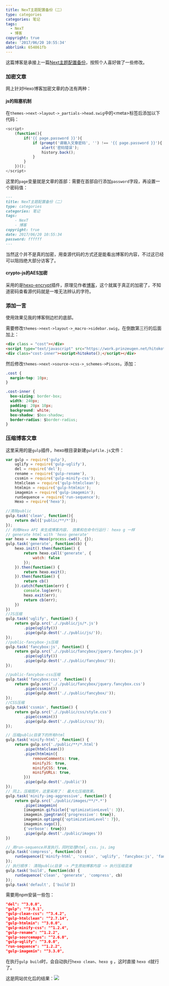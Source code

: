 ```yaml
---
title: NexT主题配置备份（二）
type: categories
categories: 笔记
tags:
  - NexT
  - 博客
copyright: true
date: '2017/06/20 10:55:34'
abbrlink: 654861fb
---
```


这篇博客是承接上一篇[Next主题配置备份](https://www.itswincer.com/posts/a40f8cd0/)，按照个人喜好做了一些修改。

### 加密文章

网上针对Hexo博客加密文章的办法有两种：

#### js的阻塞机制

在`themes->next->layout->_partials->head.swig`中的\<meta>标签后添加以下代码：

```javascript
<script>
    (function(){
        if('{{ page.password }}'){
            if (prompt('请输入文章密码', '') !== '{{ page.password }}'){
                alert('密码错误');
                history.back();
            }
        }
    })();
</script>
```

这里的`page`变量就是文章的首部：需要在首部自行添加`password`字段，再设置一个密码值：

```markdown
---
title: NexT主题配置备份（二）
type: categories
categories: 笔记
tags:
	- NexT
	- 博客
copyright: true
date: 2017/06/20 10:55:34
password: ffffff
---
```

当然这个并不是真的加密，用查源代码的方式还是能看出博客的内容，不过这已经可以阻挡绝大部分访客了。

#### crypto-js的AES加密

采用的是[hexo-encrypt](https://github.com/edolphin-ydf/hexo-encrypt)插件，原理见作者[博客](http://edolphin.site/2016/05/31/encrypt-post/)，这个就属于真正的加密了，不知道密码查看源代码就是一堆无法辨认的字符。

### 添加一言

使用效果见我的博客侧边栏的底部。

需要修改`themes->next->layout->_macro->sidebar.swig`，在倒数第三行的</div>后面加上：

```html
<div class = "cost"></div>
<script type="text/javascript" src="https://work.prinzeugen.net/hitokoto/hitokoto.php?encode=javascript"></script>
<div class="cost-inner"><script>hitokoto();</script></div>
```

然后修改`themes->next->source->css->_schemes->Pisces`，添加：

```css
.cost {
  margin-top: 10px;
}

.cost-inner {
  box-sizing: border-box;
  width: 240px;
  padding: 20px 10px;
  background: white;
  box-shadow: $box-shadow;
  border-radius: $border-radius;
}

```

### 压缩博客文章

这里采用的是`gulp`插件，hexo根目录新建`gulpfile.js`文件：

```javascript
var gulp = require('gulp'),
    uglify = require('gulp-uglify'),
    del = require('del');
    rename = require('gulp-rename'),
    cssmin = require('gulp-minify-css');
    htmlclean = require('gulp-htmlclean');
    htmlmin = require('gulp-htmlmin');
    imagemin = require('gulp-imagemin');
    runSequence = require('run-sequence');
    Hexo = require('hexo');
    
//清除public
gulp.task('clean', function(){
    return del(['public/**/*']);
});
// 利用Hexo API 来生成博客内容， 效果和在命令行运行： hexo g 一样
// generate html with 'hexo generate'
var hexo = new Hexo(process.cwd(), {});
gulp.task('generate', function(cb) {
    hexo.init().then(function() {
        return hexo.call('generate', {
            watch: false
        });
    }).then(function() {
        return hexo.exit();
    }).then(function() {
        return cb()
    }).catch(function(err) {
        console.log(err);
        hexo.exit(err);
        return cb(err);
    })
})
//JS压缩
gulp.task('uglify', function() {
    return gulp.src('././public/js/*.js')
        .pipe(uglify())
        .pipe(gulp.dest('././public/js/'));
});
//public-fancybox-js压缩
gulp.task('fancybox:js', function() {
    return gulp.src('././public/fancybox/jquery.fancybox.js')
        .pipe(uglify())
        .pipe(gulp.dest('././public/fancybox/'));
});

//public-fancybox-css压缩
gulp.task('fancybox:css', function() {
    return gulp.src('././public/fancybox/jquery.fancybox.css')
        .pipe(cssmin())
        .pipe(gulp.dest('././public/fancybox/'));
});
//CSS压缩
gulp.task('cssmin', function() {
    return gulp.src('././public/css/style.css')
        .pipe(cssmin())
        .pipe(gulp.dest('././public/css/'));
});

// 压缩public目录下的所有html
gulp.task('minify-html', function() {
    return gulp.src('./public/**/*.html')
        .pipe(htmlclean())
        .pipe(htmlmin({
            removeComments: true,
            minifyJS: true,
            minifyCSS: true,
            minifyURLs: true,
        }))
        .pipe(gulp.dest('./public'))
});
// 同上，压缩图片，这里采用了： 最大化压缩效果。
gulp.task('minify-img-aggressive', function() {
    return gulp.src('./public/images/**/*.*')
        .pipe(imagemin(
        [imagemin.gifsicle({'optimizationLevel': 3}), 
        imagemin.jpegtran({'progressive': true}), 
        imagemin.optipng({'optimizationLevel': 7}), 
        imagemin.svgo()],
        {'verbose': true}))
        .pipe(gulp.dest('./public/images'))
})

// 用run-sequence并发执行，同时处理html，css，js，img
gulp.task('compress', function(cb) {
    runSequence(['minify-html', 'cssmin', 'uglify', 'fancybox:js', 'fancybox:css', 'minify-img-aggressive'], cb);
});
// 执行顺序： 清除public目录 -> 产生原始博客内容 -> 执行压缩混淆
gulp.task('build', function(cb) {
    runSequence('clean', 'generate', 'compress', cb)
});
gulp.task('default', ['build'])

```

需要用npm安装一些包：

```json
"del": "^3.0.0",
"gulp": "^3.9.1",
"gulp-clean-css": "^3.4.2",
"gulp-htmlclean": "^2.7.14",
"gulp-htmlmin": "^3.0.0",
"gulp-minify-css": "^1.2.4",
"gulp-rename": "^1.2.2",
"gulp-sourcemaps": "^2.6.0",
"gulp-uglify": "^3.0.0",
"run-sequence": "^1.2.2",
"gulp-imagemin": "^3.3.0",
```

在执行`gulp build`时，会自动执行`hexo clean`、`hexo g` ，这时直接 `hexo d`就行了。

这是网站优化后的结果：![](https://ws1.sinaimg.cn/large/ba22af52gy1fh33l1gzdxj20no08uaaj.jpg)